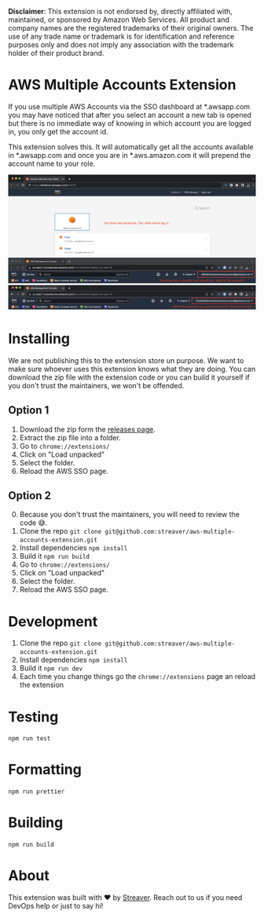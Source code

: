 **Disclaimer**: This extension is not endorsed by, directly affiliated with, maintained, or sponsored by Amazon Web Services. All product and company names are the registered trademarks of their original owners. The use of any trade name or trademark is for identification and reference purposes only and does not imply any association with the trademark holder of their product brand.


# AWS Multiple Accounts Extension

If you use multiple AWS Accounts via the SSO dashboard at *.awsapp.com you may have noticed that after you select an account a new tab is opened but there is no immediate way of knowing in which account you are logged in, you only get the account id.

This extension solves this. It will automatically get all the accounts available in *.awsapp.com and once you are in *.aws.amazon.com it will prepend the account name to your role.

![Step 1](https://github.com/streaver/aws-multiple-accounts-extension/blob/main/images/step1.png?raw=true)
![Step 2](https://github.com/streaver/aws-multiple-accounts-extension/blob/main/images/step2.png?raw=true)
![Step 3](https://github.com/streaver/aws-multiple-accounts-extension/blob/main/images/step3.png?raw=true)
# Installing

We are not publishing this to the extension store un purpose. We want to make sure whoever uses this extension knows what they are doing. You can download the zip file with the extension code or you can build it yourself if you don't trust the maintainers, we won't be offended.

## Option 1

1. Download the zip form the [releases page](https://github.com/streaver/aws-multiple-accounts-extension/releases).
2. Extract the zip file into a folder.
2. Go to `chrome://extensions/`
3. Click on "Load unpacked"
4. Select the folder.
5. Reload the AWS SSO page.

## Option 2

0. Because you don't trust the maintainers, you will need to review the code 😅.
1. Clone the repo `git clone git@github.com:streaver/aws-multiple-accounts-extension.git`
2. Install dependencies `npm install`
3. Build it `npm run build`
4. Go to `chrome://extensions/`
5. Click on "Load unpacked"
6. Select the folder.
7. Reload the AWS SSO page.

# Development

1. Clone the repo `git clone git@github.com:streaver/aws-multiple-accounts-extension.git`
2. Install dependencies `npm install`
3. Build it `npm run dev`
4. Each time you change things go the `chrome://extensions` page an reload the extension

# Testing

```
npm run test
```
# Formatting

```
npm run prettier
```

# Building

```
npm run build
```

# About

This extension was built with ❤️ by [Streaver](https://github.com/streaver). Reach out to us if you need DevOps help or just to say hi!

